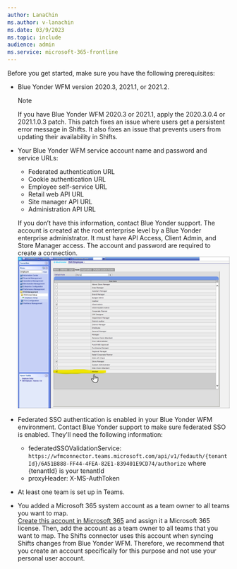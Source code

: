 ```yaml
---
author: LanaChin
ms.author: v-lanachin
ms.date: 03/9/2023 
ms.topic: include
audience: admin
ms.service: microsoft-365-frontline
---
```

Before you get started, make sure you have the following prerequisites:

- Blue Yonder WFM version 2020.3, 2021.1, or 2021.2.

    > [!NOTE]
    > If you have Blue Yonder WFM 2020.3 or 2021.1, apply the 2020.3.0.4 or 2021.1.0.3 patch. This patch fixes an issue where users get a persistent error message in Shifts. It also fixes an issue that prevents users from updating their availability in Shifts.

- Your Blue Yonder WFM service account name and password and service URLs:

    - Federated authentication URL
    - Cookie authentication URL
    - Employee self-service URL
    - Retail web API URL
    - Site manager API URL
    - Administration API URL

    If you don’t have this information, contact Blue Yonder support. The account is created at the root enterprise level by a Blue Yonder enterprise administrator. It must have API Access, Client Admin, and Store Manager access. The account and password are required to create a connection.
    [![Screenshot of the required access in Blue Yonder WFM](../media/shifts-connector-by-permission.png)](../media/shifts-connector-by-permission.png#lightbox)
- Federated SSO authentication is enabled in your Blue Yonder WFM environment. Contact Blue Yonder support to make sure federated SSO is enabled. They'll need the following information:

    - federatedSSOValidationService: `https://wfmconnector.teams.microsoft.com/api/v1/fedauth/{tenantId}/6A51B888-FF44-4FEA-82E1-839401E9CD74/authorize` where {tenantId} is your tenantId
     - proxyHeader: X-MS-AuthToken

- At least one team is set up in Teams.
- You added a Microsoft 365 system account as a team owner to all teams you want to map.</br> [Create this account in Microsoft 365](/microsoft-365/admin/add-users/add-users) and assign it a Microsoft 365 license. Then, add the account as a team owner to all teams that you want to map. The Shifts connector uses this account when syncing Shifts changes from Blue Yonder WFM. Therefore, we recommend that you create an account specifically for this purpose and not use your personal user account.